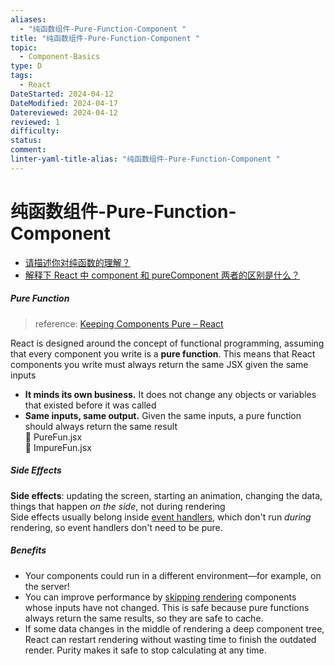 ```yaml
---
aliases:
  - "纯函数组件-Pure-Function-Component "
title: "纯函数组件-Pure-Function-Component "
topic:
  - Component-Basics
type: D
tags:
  - React
DateStarted: 2024-04-12
DateModified: 2024-04-17
Datereviewed: 2024-04-12
reviewed: 1
difficulty: 
status: 
comment: 
linter-yaml-title-alias: "纯函数组件-Pure-Function-Component "
---
```


# 纯函数组件-Pure-Function-Component

- [请描述你对纯函数的理解？](https://github.com/haizlin/fe-interview/issues/632)
- [解释下 React 中 component 和 pureComponent 两者的区别是什么？](https://github.com/haizlin/fe-interview/issues/618)

##### Pure Function

> reference: [Keeping Components Pure – React](https://react.dev/learn/keeping-components-pure#where-you-_can_-cause-side-effects)

React is designed around the concept of functional programming, assuming that every component you write is a **pure function**. This means that React components you write must always return the same JSX given the same inputs

- **It minds its own business.** It does not change any objects or variables that existed before it was called
- **Same inputs, same output.** Given the same inputs, a pure function should always return the same result  
  📌 PureFun.jsx  
  📌 ImpureFun.jsx

##### Side Effects

**Side effects**: updating the screen, starting an animation, changing the data, things that happen _on the side_, not during rendering  
Side effects usually belong inside [event handlers](https://react.dev/learn/responding-to-events), which don't run _during_ rendering, so event handlers don't need to be pure.

##### Benefits

- Your components could run in a different environment—for example, on the server!
- You can improve performance by [skipping rendering](https://react.dev/reference/react/memo) components whose inputs have not changed. This is safe because pure functions always return the same results, so they are safe to cache.
- If some data changes in the middle of rendering a deep component tree, React can restart rendering without wasting time to finish the outdated render. Purity makes it safe to stop calculating at any time.

